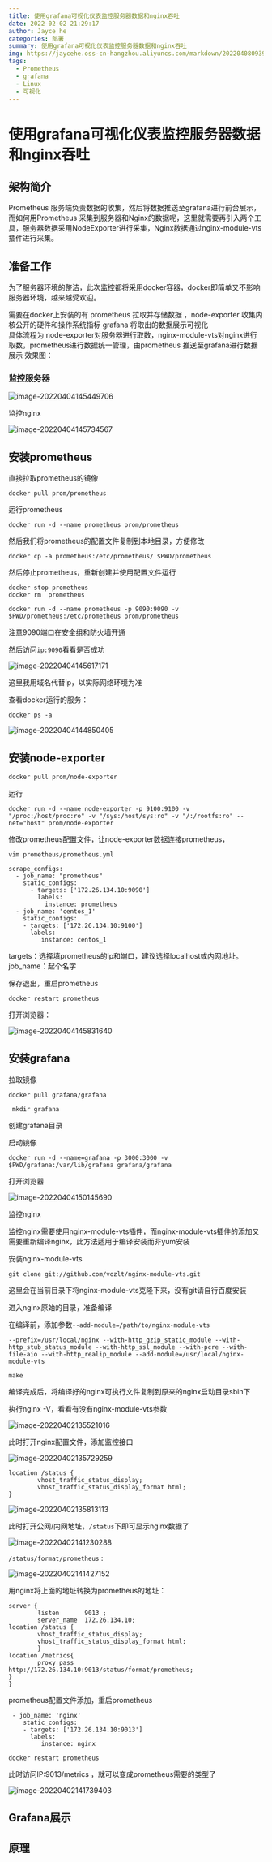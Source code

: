 ```yaml
---
title: 使用grafana可视化仪表监控服务器数据和nginx吞吐
date: 2022-02-02 21:29:17
author: Jayce he
categories: 部署
summary: 使用grafana可视化仪表监控服务器数据和nginx吞吐
img: https://jaycehe.oss-cn-hangzhou.aliyuncs.com/markdown/202204080939199.svg
tags:
  - Prometheus
  - grafana
  - Linux
  - 可视化
---
```


# 使用grafana可视化仪表监控服务器数据和nginx吞吐



## 架构简介

Prometheus 服务端负责数据的收集，然后将数据推送至grafana进行前台展示，而如何用Prometheus 采集到服务器和Nginx的数据呢，这里就需要再引入两个工具，服务器数据采用NodeExporter进行采集，Nginx数据通过nginx-module-vts插件进行采集。

## 准备工作

为了服务器环境的整洁，此次监控都将采用docker容器，docker即简单又不影响服务器环境，越来越受欢迎。

需要在docker上安装的有
prometheus    拉取并存储数据 ，node-exporter 收集内核公开的硬件和操作系统指标 grafana  将取出的数据展示可视化  
具体流程为 node-exporter对服务器进行取数，nginx-module-vts对nginx进行取数，prometheus进行数据统一管理，由prometheus 推送至grafana进行数据展示
效果图：

### 监控服务器

![image-20220404145449706](https://jaycehe.oss-cn-hangzhou.aliyuncs.com/image-20220404145449706.png)

监控nginx

![image-20220404145734567](https://jaycehe.oss-cn-hangzhou.aliyuncs.com/image-20220404145734567.png)

## 安装prometheus

直接拉取prometheus的镜像

```
docker pull prom/prometheus
```

运行prometheus

```
docker run -d --name prometheus prom/prometheus
```

然后我们将prometheus的配置文件复制到本地目录，方便修改

```
docker cp -a prometheus:/etc/prometheus/ $PWD/prometheus
```

然后停止prometheus，重新创建并使用配置文件运行

```
docker stop prometheus
docker rm  prometheus
```

```
docker run -d --name prometheus -p 9090:9090 -v $PWD/prometheus:/etc/prometheus prom/prometheus
```

注意9090端口在安全组和防火墙开通

然后访问`ip:9090`看看是否成功

![image-20220404145617171](/Users/jayce/github/hexo_blog/source/_posts/Prometheus_grafana.assets/image-20220404145617171-9055485.png)

这里我用域名代替ip，以实际网络环境为准



查看docker运行的服务：

```
docker ps -a
```

![image-20220404144850405](https://jaycehe.oss-cn-hangzhou.aliyuncs.com/image-20220404144850405.png)

## 安装node-exporter

```sh
docker pull prom/node-exporter
```



 运行

```shell
docker run -d --name node-exporter -p 9100:9100 -v "/proc:/host/proc:ro" -v "/sys:/host/sys:ro" -v "/:/rootfs:ro" --net="host" prom/node-exporter
```

修改prometheus配置文件，让node-exporter数据连接prometheus，

```
vim prometheus/prometheus.yml
```

```properties
scrape_configs:
  - job_name: "prometheus"
    static_configs:
      - targets: ['172.26.134.10:9090']
        labels:
          instance: prometheus
  - job_name: 'centos_1'
    static_configs:
    - targets: ['172.26.134.10:9100']
      labels:
         instance: centos_1
```

targets：选择填prometheus的ip和端口，建议选择localhost或内网地址。job_name：起个名字

保存退出，重启prometheus

```
docker restart prometheus
```

打开浏览器：

![image-20220404145831640](https://jaycehe.oss-cn-hangzhou.aliyuncs.com/image-20220404145831640.png)



## 安装grafana

拉取镜像

```shell
docker pull grafana/grafana
```

```shell
 mkdir grafana
```

创建grafana目录

启动镜像

```shell
docker run -d --name=grafana -p 3000:3000 -v $PWD/grafana:/var/lib/grafana grafana/grafana
```

打开浏览器

![image-20220404150145690](https://jaycehe.oss-cn-hangzhou.aliyuncs.com/image-20220404150145690.png)



监控nginx

监控nginx需要使用nginx-module-vts插件，而nginx-module-vts插件的添加又需要重新编译nginx，此方法适用于编译安装而非yum安装

安装nginx-module-vts

```
git clone git://github.com/vozlt/nginx-module-vts.git
```

这里会在当前目录下将nginx-module-vts克隆下来，没有git请自行百度安装

进入nginx原始的目录，准备编译

在编译前，添加参数`--add-module=/path/to/nginx-module-vts`

```
--prefix=/usr/local/nginx --with-http_gzip_static_module --with-http_stub_status_module --with-http_ssl_module --with-pcre --with-file-aio --with-http_realip_module --add-module=/usr/local/nginx-module-vts
```

```
make
```

编译完成后，将编译好的nginx可执行文件复制到原来的nginx启动目录sbin下

执行nginx -V，看看有没有nginx-module-vts参数

![image-20220402135521016](https://jaycehe.oss-cn-hangzhou.aliyuncs.com/markdown/202204021355092.png)

此时打开nginx配置文件，添加监控接口

![image-20220402135729259](https://jaycehe.oss-cn-hangzhou.aliyuncs.com/markdown/202204021357475.png)

```
location /status {
        vhost_traffic_status_display;
        vhost_traffic_status_display_format html;
}
```

![image-20220402135813113](https://jaycehe.oss-cn-hangzhou.aliyuncs.com/markdown/202204021358160.png)

此时打开公网/内网地址，`/status`下即可显示nginx数据了

![image-20220402141230288](https://jaycehe.oss-cn-hangzhou.aliyuncs.com/markdown/202204021412387.png)

`/status/format/prometheus` :

![image-20220402141427152](https://jaycehe.oss-cn-hangzhou.aliyuncs.com/markdown/202204021414243.png)

用nginx将上面的地址转换为prometheus的地址：

```
server {
        listen       9013 ;
        server_name  172.26.134.10;
location /status {
        vhost_traffic_status_display;
        vhost_traffic_status_display_format html;
        }
location /metrics{
        proxy_pass  http://172.26.134.10:9013/status/format/prometheus;
}
}
```

prometheus配置文件添加，重启prometheus

```
 - job_name: 'nginx'
    static_configs:
    - targets: ['172.26.134.10:9013']
      labels:
         instance: nginx
```

```
docker restart prometheus
```

此时访问IP:9013/metrics ，就可以变成prometheus需要的类型了

![image-20220402141739403](https://jaycehe.oss-cn-hangzhou.aliyuncs.com/markdown/202204021417501.png)



## Grafana展示

## 原理





